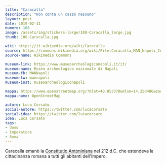 ```yaml
---
title: "Caracalla"
description: "Non conta un cazzo nessuno"
layout: post
date: 2019-02-11
numero: 108
image: /assets/img/stickers-large/108-Caracalla_large.jpg
thumb: 108-Caracalla.jpg

wiki: https://it.wikipedia.org/wiki/Caracalla
source: https://commons.wikimedia.org/wiki/File:Caracalla_MAN_Napoli_Inv6033_n01.jpg
source-name: Wikimedia Commons

museum-link: https://www.museoarcheologiconapoli.it/it/
museum-name: Museo archeologico nazionale di Napoli
museum-fb: MANNapoli
museum-tw: mannapoli
museum-inst: museoarcheologiconapoli

mappa: https://www.openstreetmap.org/?mlat=40.853378&mlon=14.250486&zoom=15#map=15/40.8534/14.2505
mappa-name: OpenStreetMap

autore: Luca Corsato
social-autore: https://twitter.com/lucacorsato
social-idea: https://twitter.com/lucacorsato
idea: Luca Corsato
tags:
- Uomo
- Imperatore
- Roma
---
```


Caracalla emanò la [Constitutio Antoniniana](https://it.wikipedia.org/wiki/Constitutio_Antoniniana) nel 212 d.C. che estendeva la cittadinanza romana a tutti gli abitanti dell'Impero.

